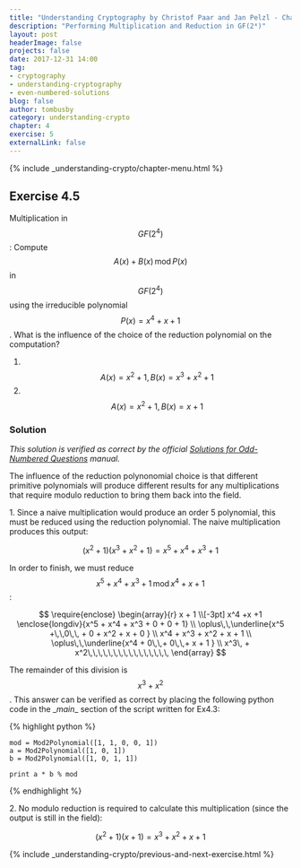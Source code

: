 ```yaml
---
title: "Understanding Cryptography by Christof Paar and Jan Pelzl - Chapter 4 Solutions - Ex4.5"
description: "Performing Multiplication and Reduction in GF(2⁴)"
layout: post
headerImage: false
projects: false
date: 2017-12-31 14:00
tag:
- cryptography
- understanding-cryptography
- even-numbered-solutions
blog: false
author: tombusby
category: understanding-crypto
chapter: 4
exercise: 5
externalLink: false
---
```


{% include _understanding-crypto/chapter-menu.html %}

## Exercise 4.5

Multiplication in $$GF(2^4)$$: Compute $$A(x) + B(x)\,\mathrm{mod}\,P(x)$$ in $$GF(2^4)$$ using the irreducible polynomial $$P(x) = x^4 +x +1$$. What is the influence of the choice of the reduction polynomial on the computation?

1. &nbsp;$$A(x) = x^2 +1, B(x) = x^3 +x^2 +1$$
2. &nbsp;$$A(x) = x^2 +1, B(x) = x+1$$

### Solution

*This solution is verified as correct by the official [Solutions for Odd-Numbered Questions](http://wiki.crypto.rub.de/Buch/en/download/Understanding_Cryptography_Odd_Solutions.pdf) manual.*

The influence of the reduction polynonomial choice is that different primitive polynomials will produce different results for any multiplications that require modulo reduction to bring them back into the field.

1\. Since a naive multiplication would produce an order 5 polynomial, this must be reduced using the reduction polynomial. The naive multiplication produces this output:

$$ (x^2 +1)(x^3 +x^2 +1) = x^5 + x^4 + x^3 + 1 $$

In order to finish, we must reduce $$ x^5 + x^4 + x^3 + 1 \,\mathrm{mod}\, x^4 +x +1 $$:

$$
\require{enclose}
\begin{array}{r}
                x + 1  \\[-3pt]
x^4 +x +1 \enclose{longdiv}{x^5 + x^4 + x^3 + 0 + 0 + 1} \\
\oplus\,\,\underline{x^5 +\,\,0\,\, + 0 + x^2 + x + 0 } \\
x^4 + x^3 + x^2 + x + 1 \\
\oplus\,\,\underline{x^4 + 0\,\,+ 0\,\,+ x + 1 } \\
x^3\, + x^2\,\,\,\,\,\,\,\,\,\,\,\,\,\,\,\,
\end{array}
$$

The remainder of this division is $$ x^3 + x^2 $$. This answer can be verified as correct by placing the following python code in the \__main__ section of the script written for Ex4.3:

{% highlight python %}

    mod = Mod2Polynomial([1, 1, 0, 0, 1])
    a = Mod2Polynomial([1, 0, 1])
    b = Mod2Polynomial([1, 0, 1, 1])

    print a * b % mod

{% endhighlight %}

2\. No modulo reduction is required to calculate this multiplication (since the output is still in the field):

$$ (x^2 +1)(x+1) = x^3 + x^2 + x + 1 $$

{% include _understanding-crypto/previous-and-next-exercise.html %}
